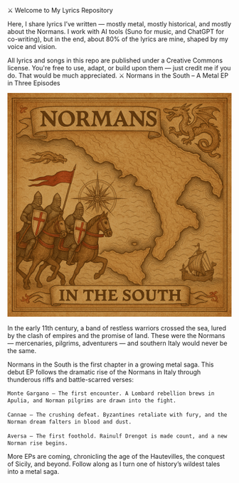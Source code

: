 ⚔️ Welcome to My Lyrics Repository

Here, I share lyrics I’ve written — mostly metal, mostly historical, and mostly about the Normans.
I work with AI tools (Suno for music, and ChatGPT for co-writing), but in the end, about 80% of the lyrics are mine, shaped by my voice and vision.

All lyrics and songs in this repo are published under a Creative Commons license.
You're free to use, adapt, or build upon them — just credit me if you do. That would be much appreciated.
⚔️ Normans in the South – A Metal EP in Three Episodes

![Normans in the South Map](./assets/normans-map.png)

In the early 11th century, a band of restless warriors crossed the sea, lured by the clash of empires and the promise of land. These were the Normans — mercenaries, pilgrims, adventurers — and southern Italy would never be the same.

Normans in the South is the first chapter in a growing metal saga.
This debut EP follows the dramatic rise of the Normans in Italy through thunderous riffs and battle-scarred verses:

    Monte Gargano – The first encounter. A Lombard rebellion brews in Apulia, and Norman pilgrims are drawn into the fight.

    Cannae – The crushing defeat. Byzantines retaliate with fury, and the Norman dream falters in blood and dust.

    Aversa – The first foothold. Rainulf Drengot is made count, and a new Norman rise begins.

More EPs are coming, chronicling the age of the Hautevilles, the conquest of Sicily, and beyond.
Follow along as I turn one of history’s wildest tales into a metal saga.
